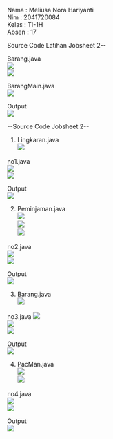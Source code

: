 Nama : Meliusa Nora Hariyanti<br/>
Nim : 2041720084<br/>
Kelas : TI-1H<br/>
Absen : 17<br/>

Source Code Latihan Jobsheet 2--<br/>

Barang.java<br/>
<img src="img/Barang_minggu2 (1).png"><br/>
<img src="img/Barang_minggu2 (2).png"><br/>

BarangMain.java<br/>
<img src="img/BarangMain_minggu2 (1).png"><br/>

Output<br/>
<img src="img/BarangMain_minggu2 (output).png"><br/>

--Source Code Jobsheet 2--<br/>

1. Lingkaran.java<br/>
<img src="img/Lingkaran.png"><br/>

no1.java<br/>
<img src="img/no1 (1).png"><br/>
<img src="img/no1 (2).png"><br/>

Output <br/>
<img src="img/no1 (output).png"><br/>

2. Peminjaman.java<br/>
<img src="img/Peminjaman (1).png"><br/>
<img src="img/Peminjaman (2).png"><br/>
<img src="img/Peminjaman (3).png"><br/>

no2.java<br/>
<img src="img/no2 (1).png"><br/>
<img src="img/no2 (2).png"><br/>

Output<br/>
<img src="img/no2 (output).png"><br/>

3. Barang.java<br/>
<img src="img/Barang.png"><br/>

no3.java
<img src="img/no3 (1).png"><br/>
<img src="img/no3 (2).png"><br/>
<img src="img/no3 (3).png"><br/>

Output<br/>
<img src="img/no3 (output).png"><br/>

4. PacMan.java<br/>
<img src="img/PacMan (1).png"><br/>
<img src="img/PacMan (2).png"><br/>

no4.java<br/>
<img src="img/no4 (1).png"><br/>
<img src="img/no4 (2).png"><br/>

Output <br/>
<img src="img/no4 (output).png"><br/>


